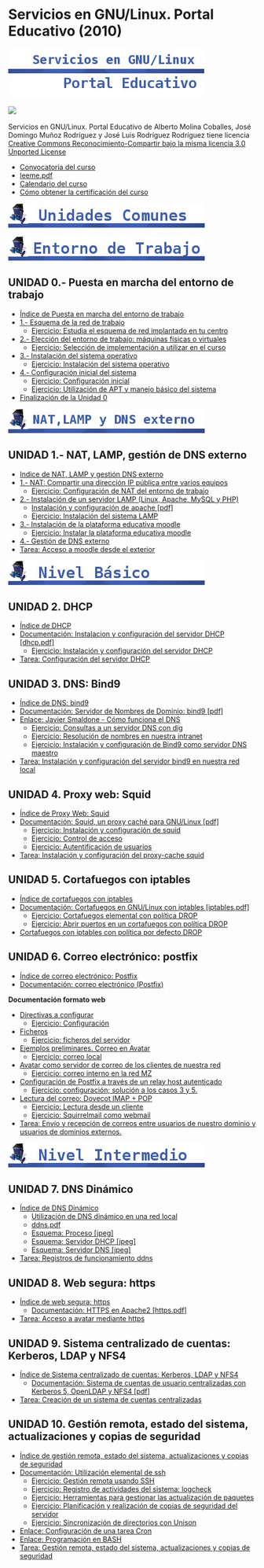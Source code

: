 # Servicios en GNU/Linux. Portal Educativo (2010)

![](img/titulo.jpg)


[![](http://i.creativecommons.org/l/by-sa/3.0/88x31.png)](http://creativecommons.org/licenses/by-sa/3.0/)

Servicios en GNU/Linux. Portal Educativo de Alberto Molina Coballes, José Domingo Muñoz Rodríguez y José Luis Rodríguez Rodríguez tiene licencia [Creative Commons Reconocimiento-Compartir bajo la misma licencia 3.0 Unported License](http://creativecommons.org/licenses/by-sa/3.0/)

* [Convocatoria del curso](files/104132FC014_CURSO_LINUX.pdf)
* [leeme.pdf](files/leeme.pdf)
* [Calendario del curso](files/calendario.pdf)
* [Cómo obtener la certificación del curso](doc/Como_obtener_la_certificacion_del_curso.md)

![](img/comunes.jpg)

![](img/t0.jpg)


## UNIDAD 0.- Puesta en marcha del entorno de trabajo

* [Índice de Puesta en marcha del entorno de trabajo](doc/Indice_de_Puesta_en_marcha_del_entorno_de_trabajo.md)
* [1.- Esquema de la red de trabajo](doc/Esquema_de_la_red_de_trabajo.md)
    * [Ejercicio: Estudia el esquema de red implantado en tu centro](doc/Ejercicio_Estudia_el_esquema_de_red_implantado_en_tu_centro.md)
* [2.- Elección del entorno de trabajo: máquinas físicas o virtuales](doc/Eleccion_del_entorno_de_trabajo:_maquinas_fisicas_o_virtuales.md)
    * [Ejercicio: Selección de implementación a utilizar en el curso](doc/Ejercicio:Seleccion_de_implementacion_a_utilizar_en_el_curso.md)
* [3.- Instalación del sistema operativo](doc/Instalacion_del_sistema_operativo.md)
    * [Ejercicio: Instalación del sistema operativo](doc/Ejercicio_Instalacion_del_sistema_operativo.md)
* [4.- Configuración inicial del sistema](doc/Configuracion_inicial_del_sistema.md)
    * [Ejercicio: Configuración inicial](doc/Ejercicio_Configuracion_inicial.md)
     * [Ejercicio: Utilización de APT y manejo básico del sistema](doc/Ejercicio_Utilizacion_de_APT_y_manejo_basico_del_sistema.md)
* [Finalización de la Unidad 0](doc/Finalizacion_de_la_Unidad_0.md)

![](img/t1.jpg)

## UNIDAD 1.- NAT, LAMP, gestión de DNS externo

* [Indice de NAT, LAMP y gestión DNS externo](doc/Indice_de_NAT,_LAMP_y_gestion_DNS_externo.md)
* [1.- NAT: Compartir una dirección IP pública entre varios equipos](doc/NAT:_Compartir_una_direccion_IP_publica_entre_varios_equipos.md)
    * [Ejercicio: Configuración de NAT del entorno de trabajo](doc/Ejercicio_Configuracion_de_NAT_del_entorno_de_trabajo.md)
* [2.- Instalación de un servidor LAMP (Linux, Apache, MySQL y PHP)](doc/Instalacion_de_un_servidor_LAMP__Linux,_Apache,_MySQL_y_PHP_.md)
    * [Instalación y configuración de apache [pdf]](files/apache.pdf)
    * [Ejercicio: Instalación del sistema LAMP](doc/Ejercicio_Instalacion_del_sistema_LAMP.md)
* [3.- Instalación de la plataforma educativa moodle](doc/Instalacion_de_la_plataforma_educativa_moodle.md)
    * [Ejercicio: Instalar la plataforma educativa moodle](doc/Ejercicio:Instalar_la_plataforma_educativa_moodle.md)
* [4.- Gestión de DNS externo](doc/Gestion_de_DNS_externo.md)
* [Tarea: Acceso a moodle desde el exterior](doc/Tarea:_Acceso_a_moodle_desde_el_exterior.md)

![](img/basico.jpg)


## UNIDAD 2. DHCP

* [Índice de DHCP](doc/Indice_de_DHCP.md)
* [Documentación: Instalacion y configuración del servidor DHCP [dhcp.pdf]](files/dhcp.pdf)
    * [Ejercicio: Instalación y configuración del servidor DHCP](doc/Ejercicio:Instalacion_y_configuracion_del_servidor_DHCP.md)
* [Tarea: Configuración del servidor DHCP](doc/Tarea:_Configuracion_del_servidor_DHCP.md)

## UNIDAD 3. DNS: Bind9

* [Índice de DNS: bind9](doc/Indice_de_DNS_bind9.md)
* [Documentación: Servidor de Nombres de Dominio: bind9 [pdf]](files/dns.pdf)
* [Enlace: Javier Smaldone - Cómo funciona el DNS](http://blog.smaldone.com.ar/2006/12/05/como-funciona-el-dns/)
    * [Ejercicio: Consultas a un servidor DNS con dig](doc/Ejercicio_Consultas_a_un_servidor_DNS_con_dig.md)
    * [Ejercicio: Resolución de nombres en nuestra intranet](doc/Ejercicio_Resolucion_de_nombres_en_nuestra_intranet.md)
    * [Ejercicio: Instalación y configuración de Bind9 como servidor DNS maestro](doc/Ejercicio_Instalacion_y_configuracion_de_Bind9_como_servidor_DNS_maestro.md)
* [Tarea: Instalación y configuración del servidor bind9 en nuestra red local](doc/Tarea:_Instalacion_y_configuracion_del_servidor_bind9_en_nuestra_red_local.md)

## UNIDAD 4. Proxy web: Squid

* [Índice de Proxy Web: Squid](doc/Indice_de_Proxy_Web:_Squid.md)
* [Documentación: Squid, un proxy caché para GNU/Linux [pdf]](files/squid.pdf)
    * [Ejercicio: Instalación y configuración de squid](doc/Ejercicio_Instalacion_y_configuracion_de_squid.md)
    * [Ejercicio: Control de acceso](doc/Ejercicio_Control_de_acceso.md)
    * [Ejercicio: Autentificación de usuarios](doc/Ejercicio_Autentificacion_de_usuarios.md)
* [Tarea: Instalación y configuración del proxy-cache squid](doc/Tarea:_Instalacion_y_configuracion_del_proxy-cache_squid.md)

## UNIDAD 5. Cortafuegos con iptables 

* [Índice de cortafuegos con iptables](doc/Indice_de_cortafuegos_con_iptables.md)
* [Documentación: Cortafuegos en GNU/Linux con iptables [iptables.pdf]](files/iptables.pdf)
    * [Ejercicio: Cortafuegos elemental con política DROP](doc/Ejercicio_Cortafuegos_elemental_con_politica_DROP.md)
    * [Ejercicio: Abrir puertos en un cortafuegos con política DROP](doc/Ejercicio_Abrir_puertos_en_un_cortafuegos_con_politica_DROP.md)
* [Cortafuegos con iptables con política por defecto DROP](doc/Cortafuegos_con_iptables_con_politica_por_defecto_DROP.md)

## UNIDAD 6. Correo electrónico: postfix

* [Índice de correo electrónico: Postfix](doc/Indice_de_correo_electronico_Postfix.md)
* [Documentación: correo electrónico (Postfix)](files/correo-e.pdf)

**Documentación formato web**

* [Directivas a configurar](doc/Directivas_a_configurar.md)
    * [Ejercicio: Configuración](doc/Ejercicio:_Configuracion.md)
* [Ficheros](doc/Ficheros.md)
    * [Ejercicio: ficheros del servidor](doc/Ejercicio_ficheros_del_servidor.md)
* [Ejemplos preliminares. Correo en Avatar](doc/Ejemplos_preliminares_Correo_en_Avatar.md)
    * [Ejercicio: correo local](doc/Ejercicio_correo_local.md)
* [Avatar como servidor de correo de los clientes de nuestra red](doc/Avatar_como_servidor_de_correo_de_los_clientes_de_nuestra_red.md)
    * [Ejercicio: correo interno en la red MZ](doc/Ejercicio_correo_interno_en_la_red_MZ.md)
* [Configuración de Postfix a través de un relay host autenticado](doc/Configuracion_de_Postfix_a_traves_de_un_relay_host_autenticado.md)
    * [Ejercicio: configuración; solución a los casos 3 y 5.](doc/Ejercicio_configuracion\_solucion_a_los_casos_3_y_5.md)
* [Lectura del correo: Dovecot IMAP + POP](doc/Lectura_del_correo:_Dovecot_IMAP_+_POP.md)
    * [Ejercicio: Lectura desde un cliente](doc/Ejercicio_Lectura_desde_un_cliente.md)
    * [Ejercicio: Squirrelmail como webmail](doc/Ejercicio_Squirrelmail_como_webmail.md)
* [Tarea: Envío y recepción de correos entre usuarios de nuestro dominio y usuarios de dominios externos.](doc/Tarea:_Envio_y_recepcion_de_correos_entre_usuarios_de_nuestro_dominio_y_usuarios_de_dominios_externos..md)

![](img/intermedio.jpg)

##  UNIDAD 7. DNS Dinámico

* [Índice de DNS Dinámico](doc/Indice_de_DNS_Dinamico.md)
    * [Utilización de DNS dinámico en una red local](doc/Utilizacion_de_DNS_dinamico_en_una_red_local.md)
    * [ddns.pdf](files/ddns.pdf)
    * [Esquema: Proceso [jpeg]](files/EsquemaProceso.jpeg)
    * [Esquema: Servidor DHCP [jpeg]](files/EsquemaFicherosDHCP.jpeg)
    * [Esquema: Servidor DNS [jpeg]](files/EsquemaFicherosDNS.jpeg)
* [Tarea: Registros de funcionamiento ddns](doc/Tarea:_Registros_de_funcionamiento_ddns.md)

## UNIDAD 8. Web segura: https

* [Índice de web segura: https](doc/Indice_de_web_segura_https.md)
    * [Documentación: HTTPS en Apache2 [https.pdf]](files/https.pdf)
* [Tarea: Acceso a avatar mediante https](doc/Tarea_Acceso_a_avatar_mediante_https.md)

## UNIDAD 9. Sistema centralizado de cuentas: Kerberos, LDAP y NFS4

* [Índice de Sistema centralizado de cuentas: Kerberos, LDAP y NFS4](doc/Indice_de_Sistema_centralizado_de_cuentas_Kerberos,_LDAP_y_NFS4.md)
    * [Documentación: Sistema de cuentas de usuario centralizadas con Kerberos 5, OpenLDAP y NFS4 [pdf]](files/krb_ldap.pdf)
* [Tarea: Creación de un sistema de cuentas centralizadas](doc/Tarea:_Creacion_de_un_sistema_de_cuentas_centralizadas.md)

## UNIDAD 10. Gestión remota, estado del sistema, actualizaciones y copias de seguridad

* [Índice de gestión remota, estado del sistema, actualizaciones y copias de seguridad](doc/Indice_de_gestion_remota,_estado_del_sistema,_actualizaciones_y_copias_de_seguridad.md)
* [Documentación: Utilización elemental de ssh](files/ssh.pdf)
    * [Ejercicio: Gestión remota usando SSH](doc/Ejercicio_Gestion_remota_usando_SSH.md)
    * [Ejercicio: Registro de actividades del sistema: logcheck](doc/Ejercicio_Registro_de_actividades_del_sistema:_logcheck.md)
    * [Ejercicio: Herramientas para gestionar las actualización de paquetes](doc/Ejercicio_Herramientas_para_gestionar_las_actualizacion_de_paquetes.md)
    * [Ejercicio: Planificación y realización de copias de seguridad del servidor](doc/Ejercicio_Planificacion_y_realizacion_de_copias_de_seguridad_del_servidor.md)
    * [Ejercicio: Sincronización de directorios con Unison](doc/Ejercicio_Sincronizacion_de_directorios_con_Unison.md)
* [Enlace: Configuración de una tarea Cron](http://www.redhat.com/docs/manuals/enterprise/RHEL-5-manual/es-ES/Deployment_Guide/s2-autotasks-cron-configuring.html)
* [Enlace: Programación en BASH](http://xinfo.sourceforge.net/documentos/bash-scripting/bash-script-2.0.html)
* [Tarea: Gestión remota, estado del sistema, actualizaciones y copias de seguridad](doc/Tarea:_Gestion_remota,_estado_del_sistema,_actualizaciones_y_copias_de_seguridad.md)

